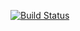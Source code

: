 [![Build Status](https://travis-ci.org/jjo/kubernetes-travis.svg?branch=01-kubectl-smoke-test)](https://travis-ci.org/jjo/kubernetes-travis)
